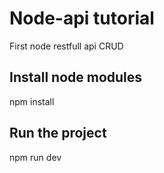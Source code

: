 # Node-api tutorial
First node restfull api CRUD

## Install node modules
npm install

## Run the project
npm run dev

